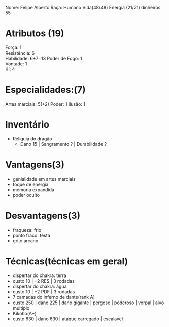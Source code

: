 Nome: Felipe Alberto
Raça: Humano
Vida(48/48)
Energia (21/21)
dinheiros: 55

# Atributos (19)
Força: 1  
Resistência: 6   
Habilidade: 6+7=13
Poder de Fogo: 1     
Vontade: 1  
Ki: 4

# Especialidades:(7)
Artes marciais: 5(+2)
Poder: 1
Ilusão: 1

# Inventário  
- Reliquia do dragão
	- Dano 15 | Sangramento ? | Durabilidade ?

# Vantagens(3) 
- genialidade em artes marciais
- toque de energia
- memoria expandida
- poder oculto
# Desvantagens(3) 
- fraqueza: frio
- ponto fraco: testa
- grito arcano


# Técnicas(técnicas em geral)
- dispertar do chakra: terra
 - custo 10 | +2 RES | 3 rodadas
- dispertar do chakra: água
 - custo 10 | +2 PDF | 3 rodadas
- 7 camadas do inferno de dante(rank A)
 - custo 250 | dano 225 | dano gigante | pergoso | poderoso | vorpal | alvo multiplo
- Kikoho(A+)
 - custo 630 | dano 630 | ataque carregado | escalavel
